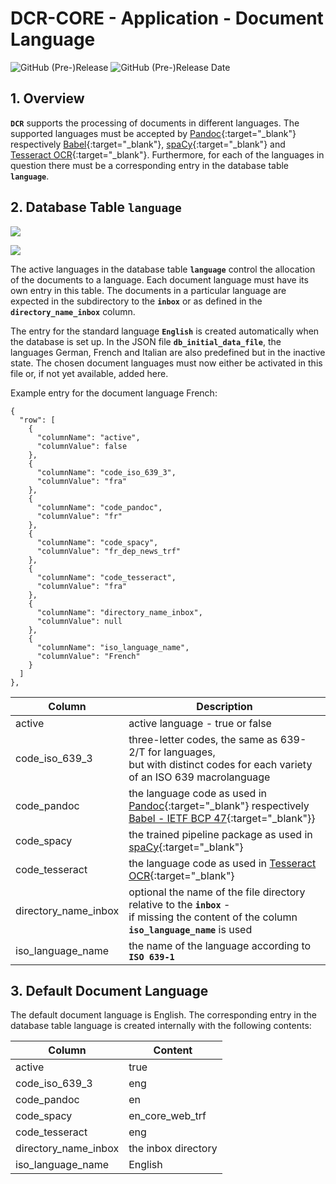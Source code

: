 # DCR-CORE - Application - Document Language

![GitHub (Pre-)Release](https://img.shields.io/github/v/release/KonnexionsGmbH/dcr-core?include_prereleases)
![GitHub (Pre-)Release Date](https://img.shields.io/github/release-date-pre/KonnexionsGmbh/dcr-core)

## 1. Overview

**`DCR`** supports the processing of documents in different languages. 
The supported languages must be accepted by [Pandoc](https://pandoc.org){:target="_blank"} respectively [Babel](http://mirrors.ctan.org/macros/latex/required/babel/base/babel.pdf){:target="_blank"}, [spaCy](https://spacy.io/usage/models){:target="_blank"} and [Tesseract OCR](https://tesseract-ocr.github.io/tessdoc/Data-Files-in-different-versions.html){:target="_blank"}. 
Furthermore, for each of the languages in question there must be a corresponding entry in the database table **`language`**.

## 2. Database Table **`language`**

![](img/developing_data_model_dbt_language_rows.png)


![](img/developing_data_model_dbt_language_columns.png)

The active languages in the database table **`language`** control the allocation of the documents to a language. 
Each document language must have its own entry in this table. 
The documents in a particular language are expected in the subdirectory to the **`inbox`** or as defined in the **`directory_name_inbox`** column.

The entry for the standard language **`English`** is created automatically when the database is set up. 
In the JSON file **`db_initial_data_file`**, the languages German, French and Italian are also predefined but in the inactive state. 
The chosen document languages must now either be activated in this file or, if not yet available, added here. 

Example entry for the document language French:

    {
      "row": [
        {
          "columnName": "active",
          "columnValue": false
        },
        {
          "columnName": "code_iso_639_3",
          "columnValue": "fra"
        },
        {
          "columnName": "code_pandoc",
          "columnValue": "fr"
        },
        {
          "columnName": "code_spacy",
          "columnValue": "fr_dep_news_trf"
        },
        {                                   
          "columnName": "code_tesseract",
          "columnValue": "fra"
        },
        {
          "columnName": "directory_name_inbox",
          "columnValue": null
        },
        {
          "columnName": "iso_language_name",
          "columnValue": "French"
        }
      ]
    },


| Column               | Description                                                                                                                                                                                           |
|----------------------|-------------------------------------------------------------------------------------------------------------------------------------------------------------------------------------------------------|
| active               | active language - true or false                                                                                                                                                                       |
| code_iso_639_3       | three-letter codes, the same as 639-2/T for languages, <br>but with distinct codes for each variety of an ISO 639 macrolanguage                                                                       |
| code_pandoc          | the language code as used in [Pandoc](https://pandoc.org){:target="_blank"} respectively [Babel - IETF BCP 47](http://mirrors.ctan.org/macros/latex/required/babel/base/babel.pdf){:target="_blank"}} |
| code_spacy           | the trained pipeline package as used in [spaCy](https://spacy.io/usage/models){:target="_blank"}                                                                                                      |
| code_tesseract       | the language code as used in [Tesseract OCR](https://github.com/tesseract-ocr/tesseract){:target="_blank"}                                                                                            |
| directory_name_inbox | optional the name of the file directory relative to the **`inbox`** - <br>if missing the content of the column **`iso_language_name`** is used                                                        |
| iso_language_name    | the name of the language according to **`ISO 639-1`**                                                                                                                                                 |

## 3. Default Document Language

The default document language is English. 
The corresponding entry in the database table language is created internally with the following contents:

| Column               | Content             |
|----------------------|---------------------|
| active               | true                |
| code_iso_639_3       | eng                 |
| code_pandoc          | en                  |
| code_spacy           | en_core_web_trf     |
| code_tesseract       | eng                 |
| directory_name_inbox | the inbox directory |
| iso_language_name    | English             |
